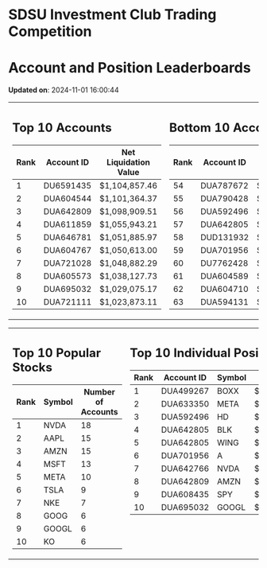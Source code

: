 # SDSU Investment Club Trading Competition 
 # Account and Position Leaderboards

**Updated on**: 2024-11-01 16:00:44

<table><tr><td valign="top">

## Top 10 Accounts
| Rank | Account ID | Net Liquidation Value |
|------|------------|-----------------------|
| 1 | DU6591435 | $1,104,857.46 |
| 2 | DUA604544 | $1,101,364.37 |
| 3 | DUA642809 | $1,098,909.51 |
| 4 | DUA611859 | $1,055,943.21 |
| 5 | DUA646781 | $1,051,885.97 |
| 6 | DUA604767 | $1,050,613.00 |
| 7 | DUA721028 | $1,048,882.29 |
| 8 | DUA605573 | $1,038,127.73 |
| 9 | DUA695032 | $1,029,075.17 |
| 10 | DUA721111 | $1,023,873.11 |

</td><td valign="top">

## Bottom 10 Accounts
| Rank | Account ID | Net Liquidation Value |
|------|------------|-----------------------|
| 54 | DUA787672 | $1,003,691.76 |
| 55 | DUA790428 | $1,003,691.76 |
| 56 | DUA592496 | $1,003,530.01 |
| 57 | DUA642805 | $1,001,268.34 |
| 58 | DUD131932 | $998,940.22 |
| 59 | DUA701956 | $994,353.66 |
| 60 | DU7762428 | $994,331.75 |
| 61 | DUA604589 | $989,658.30 |
| 62 | DUA604710 | $986,606.47 |
| 63 | DUA594131 | $972,025.74 |

</td></tr></table>

<table><tr><td valign="top">

## Top 10 Popular Stocks
| Rank | Symbol | Number of Accounts |
|------|--------|--------------------|
| 1 | NVDA | 18 |
| 2 | AAPL | 15 |
| 3 | AMZN | 15 |
| 4 | MSFT | 13 |
| 5 | META | 10 |
| 6 | TSLA | 9 |
| 7 | NKE | 7 |
| 8 | GOOG | 6 |
| 9 | GOOGL | 6 |
| 10 | KO | 6 |

</td><td valign="top">

## Top 10 Individual Positions
| Rank | Account ID | Symbol | Cost | Total Value |
|------|------------|--------|-----------|-------------|
| 1 | DUA499267 | BOXX | $599,207.78 | $599,207.78 |
| 2 | DUA633350 | META | $398,315.53 | $398,315.53 |
| 3 | DUA592496 | HD | $218,226.53 | $218,226.53 |
| 4 | DUA642805 | BLK | $198,481.01 | $198,481.01 |
| 5 | DUA642805 | WING | $198,339.03 | $198,339.03 |
| 6 | DUA701956 | A | $197,192.57 | $197,192.57 |
| 7 | DUA642766 | NVDA | $195,171.67 | $195,171.67 |
| 8 | DUA642809 | AMZN | $184,214.68 | $184,214.68 |
| 9 | DUA608435 | SPY | $171,717.02 | $171,717.02 |
| 10 | DUA695032 | GOOGL | $170,066.26 | $170,066.26 |

</td></tr></table>

